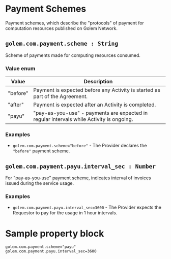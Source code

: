 # Payment Schemes
Payment schemes, which describe the "protocols" of payment for computation resources published on Golem Network.

## `golem.com.payment.scheme : String`
Scheme of payments made for computing resources consumed.

### Value enum
|Value| Description |
|---|---|
|"before"| Payment is expected before any Activity is started as part of the Agreement. |
|"after"| Payment is expected after an Activity is completed. |
|"payu"| "pay-as-you-use" - payments are expected in regular intervals while Activity is ongoing. |

### **Examples**
* `golem.com.payment.scheme="before"` - The Provider declares the `"before"` payment scheme.

## `golem.com.payment.payu.interval_sec : Number`
For "pay-as-you-use" payment scheme, indicates interval of invoices issued during the service usage.

### **Examples**
* `golem.com.payment.payu.interval_sec=3600` - The Provider expects the Requestor to pay for the usage in 1 hour intervals.

# Sample property block
```
golem.com.payment.scheme="payu"
golem.com.payment.payu.interval_sec=3600
```